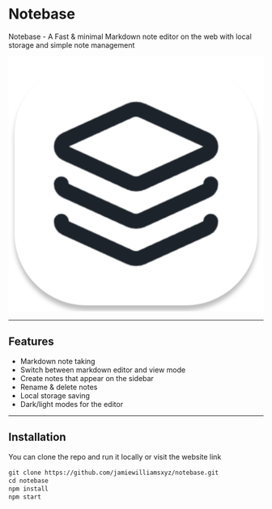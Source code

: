 # Notebase

Notebase - A Fast & minimal Markdown note editor on the web with local storage and simple note management

![image](./src/assets/images/logo-light-bg.svg)

---

## Features

- Markdown note taking
- Switch between markdown editor and view mode
- Create notes that appear on the sidebar
- Rename & delete notes
- Local storage saving
- Dark/light modes for the editor

---

## Installation

You can clone the repo and run it locally or visit the website link

```
git clone https://github.com/jamiewilliamsxyz/notebase.git
cd notebase
npm install
npm start
```
